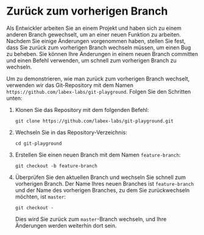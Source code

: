 # Zurück zum vorherigen Branch

Als Entwickler arbeiten Sie an einem Projekt und haben sich zu einem anderen Branch gewechselt, um an einer neuen Funktion zu arbeiten. Nachdem Sie einige Änderungen vorgenommen haben, stellen Sie fest, dass Sie zurück zum vorherigen Branch wechseln müssen, um einen Bug zu beheben. Sie können Ihre Änderungen in einem neuen Branch committen und einen Befehl verwenden, um schnell zum vorherigen Branch zu wechseln.

Um zu demonstrieren, wie man zurück zum vorherigen Branch wechselt, verwenden wir das Git-Repository mit dem Namen `https://github.com/labex-labs/git-playground`. Folgen Sie den Schritten unten:

1. Klonen Sie das Repository mit dem folgenden Befehl:
   ```
   git clone https://github.com/labex-labs/git-playground.git
   ```
2. Wechseln Sie in das Repository-Verzeichnis:
   ```
   cd git-playground
   ```
3. Erstellen Sie einen neuen Branch mit dem Namen `feature-branch`:
   ```
   git checkout -b feature-branch
   ```
4. Überprüfen Sie den aktuellen Branch und wechseln Sie schnell zum vorherigen Branch. Der Name Ihres neuen Branches ist `feature-branch` und der Name des vorherigen Branches, zu dem Sie zurückwechseln möchten, ist `master`:
   ```
   git checkout -
   ```
   Dies wird Sie zurück zum `master`-Branch wechseln, und Ihre Änderungen werden weiterhin dort sein.

